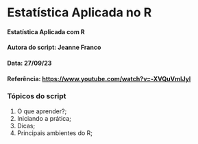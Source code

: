 # Estatística Aplicada no R

#### Estatística Aplicada com R
#### Autora do script: Jeanne Franco
#### Data: 27/09/23
#### Referência: https://www.youtube.com/watch?v=-XVQuVmlJyI

### Tópicos do script

1. O que aprender?;
2. Iniciando a prática;
3. Dicas;
4. Principais ambientes do R;
